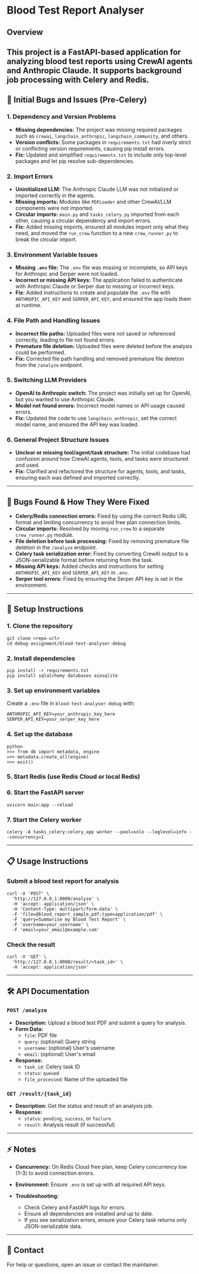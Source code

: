 # Blood Test Report Analyser

## Overview
This project is a FastAPI-based application for analyzing blood test reports using CrewAI agents and Anthropic Claude. It supports background job processing with Celery and Redis.
---

## 🐞 Initial Bugs and Issues (Pre-Celery)

### 1. Dependency and Version Problems
- **Missing dependencies:** The project was missing required packages such as `crewai`, `langchain_anthropic`, `langchain_community`, and others.
- **Version conflicts:** Some packages in `requirements.txt` had overly strict or conflicting version requirements, causing pip install errors.
- **Fix:** Updated and simplified `requirements.txt` to include only top-level packages and let pip resolve sub-dependencies.

### 2. Import Errors
- **Uninitialized LLM:** The Anthropic Claude LLM was not initialized or imported correctly in the agents.
- **Missing imports:** Modules like `PDFLoader` and other CrewAI/LLM components were not imported.
- **Circular imports:** `main.py` and `tasks_celery.py` imported from each other, causing a circular dependency and import errors.
- **Fix:** Added missing imports, ensured all modules import only what they need, and moved the `run_crew` function to a new `crew_runner.py` to break the circular import.

### 3. Environment Variable Issues
- **Missing `.env` file:** The `.env` file was missing or incomplete, so API keys for Anthropic and Serper were not loaded.
- **Incorrect or missing API keys:** The application failed to authenticate with Anthropic Claude or Serper due to missing or incorrect keys.
- **Fix:** Added instructions to create and populate the `.env` file with `ANTHROPIC_API_KEY` and `SERPER_API_KEY`, and ensured the app loads them at runtime.

### 4. File Path and Handling Issues
- **Incorrect file paths:** Uploaded files were not saved or referenced correctly, leading to file not found errors.
- **Premature file deletion:** Uploaded files were deleted before the analysis could be performed.
- **Fix:** Corrected file path handling and removed premature file deletion from the `/analyze` endpoint.

### 5. Switching LLM Providers
- **OpenAI to Anthropic switch:** The project was initially set up for OpenAI, but you wanted to use Anthropic Claude.
- **Model not found errors:** Incorrect model names or API usage caused errors.
- **Fix:** Updated the code to use `langchain_anthropic`, set the correct model name, and ensured the API key was loaded.

### 6. General Project Structure Issues
- **Unclear or missing tool/agent/task structure:** The initial codebase had confusion around how CrewAI agents, tools, and tasks were structured and used.
- **Fix:** Clarified and refactored the structure for agents, tools, and tasks, ensuring each was defined and imported correctly.

---

## 🐞 Bugs Found & How They Were Fixed
- **Celery/Redis connection errors:** Fixed by using the correct Redis URL format and limiting concurrency to avoid free plan connection limits.
- **Circular imports:** Resolved by moving `run_crew` to a separate `crew_runner.py` module.
- **File deletion before task processing:** Fixed by removing premature file deletion in the `/analyze` endpoint.
- **Celery task serialization error:** Fixed by converting CrewAI output to a JSON-serializable format before returning from the task.
- **Missing API keys:** Added checks and instructions for setting `ANTHROPIC_API_KEY` and `SERPER_API_KEY` in `.env`.
- **Serper tool errors:** Fixed by ensuring the Serper API key is set in the environment.

---

## 🚀 Setup Instructions

### 1. Clone the repository
```
git clone <repo-url>
cd debug-assignment/blood-test-analyser-debug
```

### 2. Install dependencies
```
pip install -r requirements.txt
pip install sqlalchemy databases aiosqlite
```

### 3. Set up environment variables
Create a `.env` file in `blood-test-analyser-debug` with:
```
ANTHROPIC_API_KEY=your_anthropic_key_here
SERPER_API_KEY=your_serper_key_here
```

### 4. Set up the database
```
python
>>> from db import metadata, engine
>>> metadata.create_all(engine)
>>> exit()
```

### 5. Start Redis (use Redis Cloud or local Redis)

### 6. Start the FastAPI server
```
uvicorn main:app --reload
```

### 7. Start the Celery worker
```
celery -A tasks_celery:celery_app worker --pool=solo --loglevel=info --concurrency=1
```

---

## 📋 Usage Instructions

### Submit a blood test report for analysis
```
curl -X 'POST' \
  'http://127.0.0.1:8000/analyze' \
  -H 'accept: application/json' \
  -H 'Content-Type: multipart/form-data' \
  -F 'file=@blood_report_sample.pdf;type=application/pdf' \
  -F 'query=Summarise my Blood Test Report' \
  -F 'username=your_username' \
  -F 'email=your_email@example.com'
```

### Check the result
```
curl -X 'GET' \
  'http://127.0.0.1:8000/result/<task_id>' \
  -H 'accept: application/json'
```

---

## 🛠️ API Documentation

### `POST /analyze`
- **Description:** Upload a blood test PDF and submit a query for analysis.
- **Form Data:**
  - `file`: PDF file
  - `query`: (optional) Query string
  - `username`: (optional) User's username
  - `email`: (optional) User's email
- **Response:**
  - `task_id`: Celery task ID
  - `status`: `queued`
  - `file_processed`: Name of the uploaded file

### `GET /result/{task_id}`
- **Description:** Get the status and result of an analysis job.
- **Response:**
  - `status`: `pending`, `success`, or `failure`
  - `result`: Analysis result (if successful)

---

## ⚡ Notes
- **Concurrency:** On Redis Cloud free plan, keep Celery concurrency low (1–3) to avoid connection errors.
- **Environment:** Ensure `.env` is set up with all required API keys.

- **Troubleshooting:**
  - Check Celery and FastAPI logs for errors.
  - Ensure all dependencies are installed and up to date.
  - If you see serialization errors, ensure your Celery task returns only JSON-serializable data.

---

## 📧 Contact
For help or questions, open an issue or contact the maintainer.
